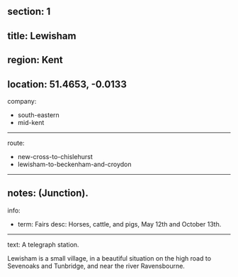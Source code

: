 section: 1
----
title: Lewisham
----
region: Kent
----
location: 51.4653, -0.0133
----
company:
- south-eastern
- mid-kent
----
route:
- new-cross-to-chislehurst
- lewisham-to-beckenham-and-croydon
----
notes: (Junction).
----
info:
- term: Fairs
  desc: Horses, cattle, and pigs, May 12th and October 13th.
----
text: A telegraph station.

Lewisham is a small village, in a beautiful situation on the high road to Sevenoaks and Tunbridge, and near the river Ravensbourne.
